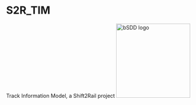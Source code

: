# S2R_TIM
Track Information Model, a Shift2Rail project
<img src="Documentation/graphics/bSDD_logo.png"
     alt="bSDD logo"
     style="width: 200px" />
